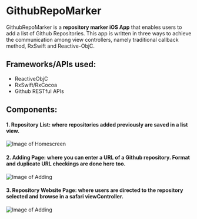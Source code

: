 # GithubRepoMarker

GithubRepoMarker is a **repository marker iOS App** that enables users to add a list of Github Repositories. This app is written in three ways to achieve the communication among view controllers, namely traditional callback method, RxSwift and Reactive-ObjC.

## Frameworks/APIs used:

- ReactiveObjC
- RxSwift/RxCocoa
- Github RESTful APIs

## Components:
#### 1. Repository List: where repositories added previously are saved in a list view.

![Image of Homescreen](https://raw.githubusercontent.com/julyzhuo78/Github-RepoMarker/master/screenshots/Simulator%20Screen%20Shot%20-%20iPhone%2011%20Pro%20Max%20-%202020-05-18%20at%2015.18.39.png)


#### 2. Adding Page: where you can enter a URL of a Github repository. Format and duplicate URL checkings are done here too.
![Image of Adding](https://raw.githubusercontent.com/julyzhuo78/Github-RepoMarker/master/screenshots/Simulator%20Screen%20Shot%20-%20iPhone%2011%20Pro%20Max%20-%202020-05-18%20at%2015.19.35.png)


#### 3. Repository Website Page: where users are directed to the repository selected and browse in a safari viewController.
![Image of Adding](https://raw.githubusercontent.com/julyzhuo78/Github-RepoMarker/master/screenshots/Simulator%20Screen%20Shot%20-%20iPhone%2011%20Pro%20Max%20-%202020-05-18%20at%2015.19.05.png)
